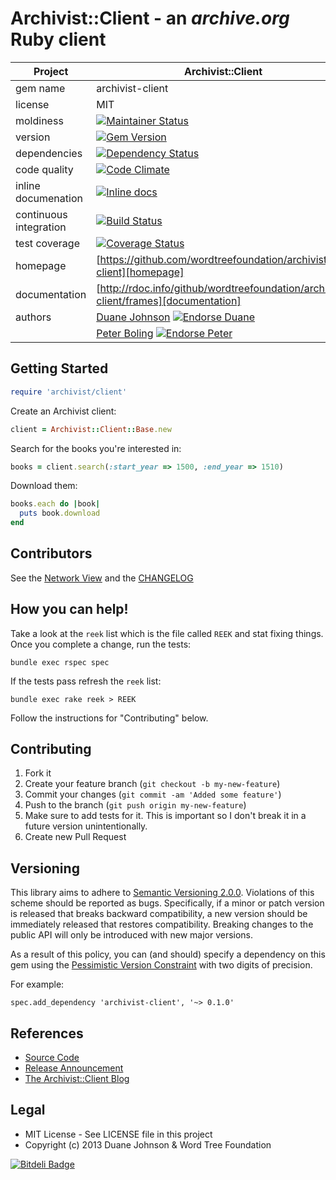 Archivist::Client - an *archive.org* Ruby client
=========

| Project                 |  Archivist::Client    |
|------------------------ | ----------------- |
| gem name                |  archivist-client   |
| license                 |  MIT              |
| moldiness               |  [![Maintainer Status](http://stillmaintained.com/wordtreefoundation/archivist-client.png)](http://stillmaintained.com/wordtreefoundation/archivist-client) |
| version                 |  [![Gem Version](https://badge.fury.io/rb/archivist-client.png)](http://badge.fury.io/rb/archivist-client) |
| dependencies            |  [![Dependency Status](https://gemnasium.com/wordtreefoundation/archivist-client.png)](https://gemnasium.com/wordtreefoundation/archivist-client) |
| code quality            |  [![Code Climate](https://codeclimate.com/github/wordtreefoundation/archivist-client.png)](https://codeclimate.com/github/wordtreefoundation/archivist-client) |
| inline documenation     |  [![Inline docs](http://inch-ci.org/github/wordtreefoundation/archivist-client.png)](http://inch-ci.org/github/wordtreefoundation/archivist-client) |
| continuous integration  |  [![Build Status](https://secure.travis-ci.org/wordtreefoundation/archivist-client.png?branch=master)](https://travis-ci.org/wordtreefoundation/archivist-client) |
| test coverage           |  [![Coverage Status](https://coveralls.io/repos/wordtreefoundation/archivist-client/badge.png)](https://coveralls.io/r/wordtreefoundation/archivist-client) |
| homepage                |  [https://github.com/wordtreefoundation/archivist-client][homepage] |
| documentation           |  [http://rdoc.info/github/wordtreefoundation/archivist-client/frames][documentation] |
| authors                 |  [Duane Johnson](https://coderbits.com/canadaduane) [![Endorse Duane](https://api.coderwall.com/canadaduane/endorsecount.png)](http://coderwall.com/canadaduane) |
|                         |  [Peter Boling](https://coderbits.com/pboling) [![Endorse Peter](https://api.coderwall.com/pboling/endorsecount.png)](http://coderwall.com/pboling) |


Getting Started
---------------

```ruby
require 'archivist/client'
```

Create an Archivist client:
```ruby
client = Archivist::Client::Base.new
```

Search for the books you're interested in:
```ruby
books = client.search(:start_year => 1500, :end_year => 1510)
```

Download them:
```ruby
books.each do |book|
  puts book.download
end
```

## Contributors

See the [Network View](https://github.com/wordtreefoundation/archivist-client/network) and the [CHANGELOG](https://github.com/wordtreefoundation/archivist-client/blob/master/CHANGELOG.md)

## How you can help!

Take a look at the `reek` list which is the file called `REEK` and stat fixing things.  Once you complete a change, run the tests:

```
bundle exec rspec spec
```

If the tests pass refresh the `reek` list:

```
bundle exec rake reek > REEK
```

Follow the instructions for "Contributing" below.

## Contributing

1. Fork it
2. Create your feature branch (`git checkout -b my-new-feature`)
3. Commit your changes (`git commit -am 'Added some feature'`)
4. Push to the branch (`git push origin my-new-feature`)
5. Make sure to add tests for it. This is important so I don't break it in a future version unintentionally.
6. Create new Pull Request

## Versioning

This library aims to adhere to [Semantic Versioning 2.0.0][semver].
Violations of this scheme should be reported as bugs. Specifically,
if a minor or patch version is released that breaks backward
compatibility, a new version should be immediately released that
restores compatibility. Breaking changes to the public API will
only be introduced with new major versions.

As a result of this policy, you can (and should) specify a
dependency on this gem using the [Pessimistic Version Constraint][pvc] with two digits of precision.

For example:

    spec.add_dependency 'archivist-client', '~> 0.1.0'

## References

* [Source Code](http://github.com/wordtreefoundation/archivist-client)
* [Release Announcement](http://www.textual-analysis.org/2013/11/archivist/)
* [The Archivist::Client Blog](http://www.textual-analysis.org/category/archivist/)

## Legal

* MIT License - See LICENSE file in this project
* Copyright (c) 2013 Duane Johnson & Word Tree Foundation

[semver]: http://semver.org/
[pvc]: http://docs.rubygems.org/read/chapter/16#page74
[documentation]: http://rdoc.info/github/wordtreefoundation/archivist-client/frames
[homepage]: https://github.com/wordtreefoundation/archivist-client

[![Bitdeli Badge](https://d2weczhvl823v0.cloudfront.net/wordtreefoundation/archivist-client/trend.png)](https://bitdeli.com/free "Bitdeli Badge")

